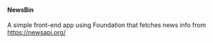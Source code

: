 #### NewsBin

A simple front-end app using Foundation that fetches news info from https://newsapi.org/
